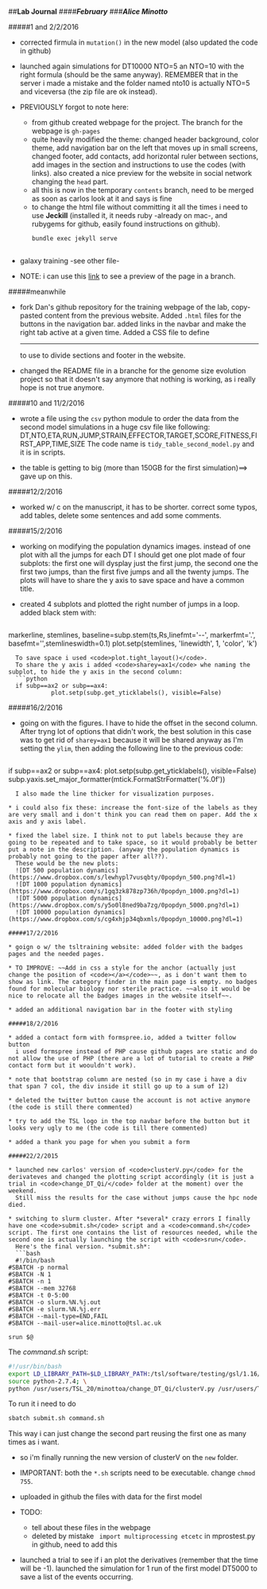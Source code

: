 ##**Lab Journal**
####**_February_**
###**_Alice Minotto_**

#####1 and 2/2/2016

* corrected firmula in <code>mutation()</code> in the new model (also updated the code in github)

* launched again simulations for DT10000 NTO=5 an NTO=10 with the right formula (should be the same anyway). REMEMBER that in the server i made a mistake and the folder named nto10 is actually NTO=5 and viceversa (the zip file are ok instead).

* PREVIOUSLY forgot to note here:
  * from github created webpage for the project. The branch for the webpage is <code>gh-pages</code>
  * quite heavily modified the theme: changed header background, color theme, add navigation bar on the left that moves up in small screens, changed footer, add contacts, add horizontal ruler between sections, add images in the section and instructions to use the codes (with links). also created a nice preview for the website in social network changing the <code>head</code> part.
  * all this is now in the temporary <code>contents</code> branch, need to be merged as soon as carlos look at it and says is fine
  * to change the html file without committing it all the times i need to use **Jeckill** (installed it, it needs ruby -already on mac-, and rubygems for github, easily found instructions on github).
    ```bash
    bundle exec jekyll serve
   ```

* galaxy training -see other file-

* NOTE: i can use this [link](http://htmlpreview.github.io) to see a preview of the page in a branch.

#####meanwhile

* fork Dan's github repository for the training webpage of the lab, copy-pasted content from the previous website.
  Added <code>.html</code> files for the buttons in the navigation bar.
  added links in the navbar and make the right tab active at a given time.
  Added a CSS file to define <hr/> to use to divide sections and footer in the website.

* changed the README file in a branche for the genome size evolution project so that it doesn't say anymore that nothing is working, as i really hope is not true anymore.

#####10 and 11/2/2016

* wrote a file using the <code>csv</code> python module to order the data from the second model simulations in a huge csv file like following:  
  DT,NTO,ETA,RUN,JUMP,STRAIN,EFFECTOR,TARGET,SCORE,FITNESS,FIRST_APP,TIME,SIZE
  The code name is <code>tidy_table_second_model.py</code> and it is in scripts.

* the table is getting to big (more than 150GB for the first simulation)==> gave up on this.

#####12/2/2016

* worked w/ c on the manuscript, it has to be shorter. correct some typos, add tables, delete some sentences and add some comments.

#####15/2/2016

* working on modifying the population dynamics images. instead of one plot with all the jumps for each DT I should get one plot made of four subplots: the first one will dysplay just the first jump, the second one the first two jumps, than the first five jumps and all the twenty jumps. The plots will have to share the y axis to save space and have a common title.

* created 4 subplots and plotted the right number of jumps in a loop.
added black stem with:
  ```python
markerline, stemlines, baseline=subp.stem(ts,Rs,linefmt='--', markerfmt='.', basefmt='',stemlineswidth=0.1)
        plot.setp(stemlines, 'linewidth', 1, 'color', 'k')
```
  To save space i used <code>plot.tight_layout()</code>.
  To share the y axis i added <code>sharey=ax1</code> whe naming the subplot, to hide the y axis in the second column:
  ```python
  if subp==ax2 or subp==ax4:
            plot.setp(subp.get_yticklabels(), visible=False)
```

#####16/2/2016

* going on with the figures. I have to hide the offset in the second column.
  After tryng lot of options that didn't work, the best solution in this case was to get rid of <code>sharey=ax1</code> because it will be shared anyway as I'm setting the <code>ylim</code>, then adding the following line to the previous code:
  ```python
if subp==ax2 or subp==ax4:
            plot.setp(subp.get_yticklabels(), visible=False)
            subp.yaxis.set_major_formatter(mtick.FormatStrFormatter('%.0f'))
```
  I also made the line thicker for visualization purposes.

* i could also fix these: increase the font-size of the labels as they are very small and i don't think you can read them on paper. Add the x axis and y axis label.

* fixed the label size. I think not to put labels because they are going to be repeated and to take space, so it would probably be better put a note in the description. (anyway the population dynamics is probably not going to the paper after all??).
  These would be the new plots:
  ![DT 500 population dynamics](https://www.dropbox.com/s/lewhypl7vusqbty/0popdyn_500.png?dl=1)
  ![DT 1000 population dynamics](https://www.dropbox.com/s/1gq3zk878zp736h/0popdyn_1000.png?dl=1)
  ![DT 5000 population dynamics](https://www.dropbox.com/s/y5o0l8ned9ba7zg/0popdyn_5000.png?dl=1)
  ![DT 10000 population dynamics](https://www.dropbox.com/s/cg4xhjp34qbxmls/0popdyn_10000.png?dl=1)

#####17/2/2016

* goign o w/ the tsltraining website: added folder with the badges pages and the needed pages.

* TO IMPROVE: ~~Add in css a style for the anchor (actually just change the position of <code></a></code>~~, as i don't want them to show as link. The category finder in the main page is empty. no badges found for molecular biology nor sterile practice. ~~also it would be nice to relocate all the badges images in the website itself~~.

* added an additional navigation bar in the footer with styling

#####18/2/2016

* added a contact form with formspree.io, added a twitter follow button  
  i used formspree instead of PHP cause github pages are static and do not allow the use of PHP (there are a lot of tutorial to create a PHP contact form but it woouldn't work).

* note that bootstrap column are nested (so in my case i have a div that span 7 col, the div inside it still go up to a sum of 12)

* deleted the twitter button cause the account is not active anymore (the code is still there commented)

* try to add the TSL logo in the top navbar before the button but it looks very ugly to me (the code is till there commented)

* added a thank you page for when you submit a form

#####22/2/2015

* launched new carlos' version of <code>clusterV.py</code> for the derivateves and changed the plotting script accordingly (it is just a trial in <code>change_DT_Qi/</code> folder at the moment) over the weekend.
  Still miss the results for the case without jumps cause the hpc node died.

* switching to slurm cluster. After *several* crazy errors I finally have one <code>submit.sh</code> script and a <code>command.sh</code> script. The first one contains the list of resources needed, while the second one is actually launching the script with <code>srun</code>.
  Here's the final version. *submit.sh*:  
  ```bash
  #!/bin/bash
#SBATCH -p normal
#SBATCH -N 1
#SBATCH -n 1
#SBATCH --mem 32768
#SBATCH -t 0-5:00
#SBATCH -o slurm.%N.%j.out
#SBATCH -e slurm.%N.%j.err
#SBATCH --mail-type=END,FAIL
#SBATCH --mail-user=alice.minotto@tsl.ac.uk

srun $@
```
  The *command.sh* script:
  ```bash
  #!/usr/bin/bash
export LD_LIBRARY_PATH=$LD_LIBRARY_PATH:/tsl/software/testing/gsl/1.16/x86_64/bin/lib; \
source python-2.7.4; \
python /usr/users/TSL_20/minottoa/change_DT_Qi/clusterV.py /usr/users/TSL_20/minottoa/new/ 50 10
```
  To run it i need to do  
  ```bash
sbatch submit.sh command.sh
```
  This way i can just change the second part reusing the first one as many times as i want.

* so i'm finally running the new version of clusterV on the <code>new</code> folder.

* IMPORTANT: both the <code>*.sh</code> scripts need to be executable. change <code>chmod 755</code>.

* uploaded in github the files with data for the first model

* TODO: 
  * tell about these files in the webpage
  * deleted by mistake <code> import multiprocessing etcetc</code> in mprostest.py in github, need to add this

* launched a trial to see if i an plot the derivatives (remember that the time will be -1). launched the simulation for 1 run of the first model DT5000 to save a list of the events occurring.
